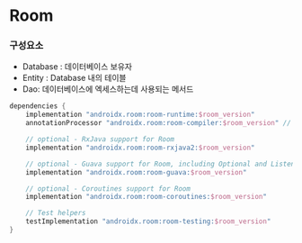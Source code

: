 # Room



### 구성요소

+ Database : 데이터베이스 보유자
+ Entity : Database 내의 테이블
+ Dao: 데이터베이스에 엑세스하는데 사용되는 메서드

```gradle
dependencies {
    implementation "androidx.room:room-runtime:$room_version"
    annotationProcessor "androidx.room:room-compiler:$room_version" // use kapt for Kotlin

    // optional - RxJava support for Room
    implementation "androidx.room:room-rxjava2:$room_version"

    // optional - Guava support for Room, including Optional and ListenableFuture
    implementation "androidx.room:room-guava:$room_version"

    // optional - Coroutines support for Room
    implementation "androidx.room:room-coroutines:$room_version"

    // Test helpers
    testImplementation "androidx.room:room-testing:$room_version"
}
```

